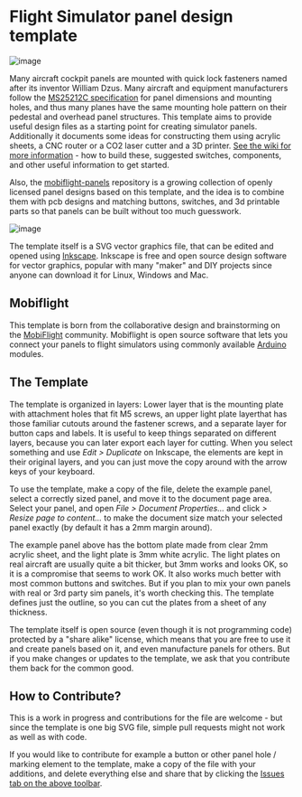 # Flight Simulator panel design template

![image](https://user-images.githubusercontent.com/2587818/119951371-8b725600-bfa4-11eb-8002-0fe23cdbc718.png)

Many aircraft cockpit panels are mounted with quick lock fasteners named after its inventor William Dzus. Many aircraft and equipment manufacturers follow the [MS25212C specification](http://everyspec.com/MS-Specs/MS2/MS25000-MS25999/MS25212C_42008/) for panel dimensions and mounting holes, and thus many planes have the same mounting hole pattern on their pedestal and overhead panel structures. This template aims to provide useful design files as a starting point for creating simulator panels. Additionally it documents some ideas for constructing them using acrylic sheets, a CNC router or a CO2 laser cutter and a 3D printer. [See the wiki for more information](https://github.com/Mobiflight/mobiflight-templates/wiki/Mobiflight-Templates-wiki---useful-extra-information/) - how to build these, suggested switches, components, and other useful information to get started.

Also, the [mobiflight-panels](https://github.com/Mobiflight/mobiflight-panels) repository is a growing collection of openly licensed panel designs based on this template, and the idea is to combine them with pcb designs and matching buttons, switches, and 3d printable parts so that panels can be built without too much guesswork.

![image](https://user-images.githubusercontent.com/2587818/119943882-49ddad00-bf9c-11eb-83cf-31caa491c414.png)

The template itself is a SVG vector graphics file, that can be edited and opened using [Inkscape](https://inkscape.org/). Inkscape is free and open source design software for vector graphics, popular with many "maker" and DIY projects since anyone can download it for Linux, Windows and Mac.

## Mobiflight

This template is born from the collaborative design and brainstorming on the [MobiFlight](https://www.mobiflight.com/en/index.html) community. Mobiflight is open source software that lets you connect your panels to flight simulators using commonly available [Arduino](https://www.arduino.cc/) modules. 

## The Template 

The template is organized in layers: Lower layer that is the mounting plate with attachment holes that fit M5 screws, an upper light plate layerthat has those familiar cutouts around the fastener screws, and a separate layer for button caps and labels. It is useful to keep things separated on different layers, because you can later export each layer for cutting. When you select something and use _Edit > Duplicate_ on Inkscape, the elements are kept in their original layers, and you can just move the copy around with the arrow keys of your keyboard.

To use the template, make a copy of the file, delete the example panel, select a correctly sized panel, and move it to the document page area. Select your panel, and open _File > Document Properties..._ and click _> Resize page to content..._ to make the document size match your selected panel exactly (by default it has a 2mm margin around).

The example panel above has the bottom plate made from clear 2mm acrylic sheet, and the light plate is 3mm white acrylic. The light plates on real aircraft are usually quite a bit thicker, but 3mm works and looks OK, so it is a compromise that seems to work OK. It also works much better with most common buttons and switches. But if you plan to mix your own panels with real or 3rd party sim panels, it's worth checking this. The template defines just the outline, so you can cut the plates from a sheet of any thickness.

The template itself is open source (even though it is not programming code) protected by a "share alike" license, which means that you are free to use it and create panels based on it, and even manufacture panels for others. But if you make changes or updates to the template, we ask that you contribute them back for the common good.

## How to Contribute?

This is a work in progress and contributions for the file are welcome - but since the template is one big SVG file, simple pull requests might not work as well as with code.

If you would like to contribute for example a button or other panel hole / marking element to the template, make a copy of the file with your additions, and delete everything else and share that by clicking the [Issues tab on the above toolbar](https://github.com/Mobiflight/mobiflight-templates/issues).
